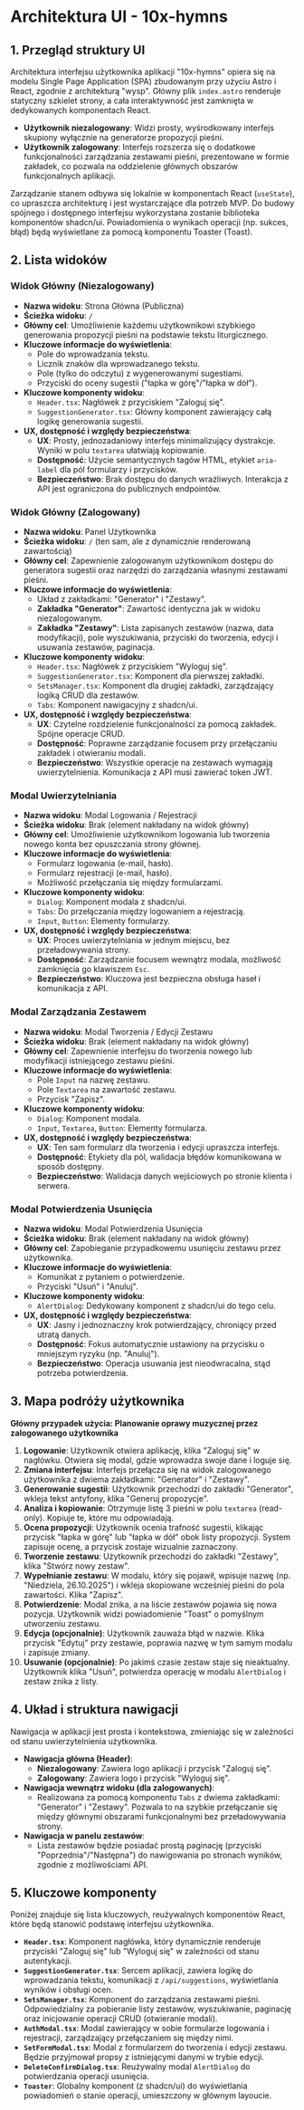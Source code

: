 # Architektura UI - 10x-hymns

## 1. Przegląd struktury UI

Architektura interfejsu użytkownika aplikacji "10x-hymns" opiera się na modelu Single Page Application (SPA) zbudowanym przy użyciu Astro i React, zgodnie z architekturą "wysp". Główny plik `index.astro` renderuje statyczny szkielet strony, a cała interaktywność jest zamknięta w dedykowanych komponentach React.

- **Użytkownik niezalogowany**: Widzi prosty, wyśrodkowany interfejs skupiony wyłącznie na generatorze propozycji pieśni.
- **Użytkownik zalogowany**: Interfejs rozszerza się o dodatkowe funkcjonalności zarządzania zestawami pieśni, prezentowane w formie zakładek, co pozwala na oddzielenie głównych obszarów funkcjonalnych aplikacji.

Zarządzanie stanem odbywa się lokalnie w komponentach React (`useState`), co upraszcza architekturę i jest wystarczające dla potrzeb MVP. Do budowy spójnego i dostępnego interfejsu wykorzystana zostanie biblioteka komponentów shadcn/ui. Powiadomienia o wynikach operacji (np. sukces, błąd) będą wyświetlane za pomocą komponentu Toaster (Toast).

## 2. Lista widoków

### Widok Główny (Niezalogowany)

- **Nazwa widoku**: Strona Główna (Publiczna)
- **Ścieżka widoku**: `/`
- **Główny cel**: Umożliwienie każdemu użytkownikowi szybkiego generowania propozycji pieśni na podstawie tekstu liturgicznego.
- **Kluczowe informacje do wyświetlenia**:
  - Pole do wprowadzania tekstu.
  - Licznik znaków dla wprowadzanego tekstu.
  - Pole (tylko do odczytu) z wygenerowanymi sugestiami.
  - Przyciski do oceny sugestii ("łapka w górę"/"łapka w dół").
- **Kluczowe komponenty widoku**:
  - `Header.tsx`: Nagłówek z przyciskiem "Zaloguj się".
  - `SuggestionGenerator.tsx`: Główny komponent zawierający całą logikę generowania sugestii.
- **UX, dostępność i względy bezpieczeństwa**:
  - **UX**: Prosty, jednozadaniowy interfejs minimalizujący dystrakcje. Wyniki w polu `textarea` ułatwiają kopiowanie.
  - **Dostępność**: Użycie semantycznych tagów HTML, etykiet `aria-label` dla pól formularzy i przycisków.
  - **Bezpieczeństwo**: Brak dostępu do danych wrażliwych. Interakcja z API jest ograniczona do publicznych endpointów.

### Widok Główny (Zalogowany)

- **Nazwa widoku**: Panel Użytkownika
- **Ścieżka widoku**: `/` (ten sam, ale z dynamicznie renderowaną zawartością)
- **Główny cel**: Zapewnienie zalogowanym użytkownikom dostępu do generatora sugestii oraz narzędzi do zarządzania własnymi zestawami pieśni.
- **Kluczowe informacje do wyświetlenia**:
  - Układ z zakładkami: "Generator" i "Zestawy".
  - **Zakładka "Generator"**: Zawartość identyczna jak w widoku niezalogowanym.
  - **Zakładka "Zestawy"**: Lista zapisanych zestawów (nazwa, data modyfikacji), pole wyszukiwania, przyciski do tworzenia, edycji i usuwania zestawów, paginacja.
- **Kluczowe komponenty widoku**:
  - `Header.tsx`: Nagłówek z przyciskiem "Wyloguj się".
  - `SuggestionGenerator.tsx`: Komponent dla pierwszej zakładki.
  - `SetsManager.tsx`: Komponent dla drugiej zakładki, zarządzający logiką CRUD dla zestawów.
  - `Tabs`: Komponent nawigacyjny z shadcn/ui.
- **UX, dostępność i względy bezpieczeństwa**:
  - **UX**: Czytelne rozdzielenie funkcjonalności za pomocą zakładek. Spójne operacje CRUD.
  - **Dostępność**: Poprawne zarządzanie focusem przy przełączaniu zakładek i otwieraniu modali.
  - **Bezpieczeństwo**: Wszystkie operacje na zestawach wymagają uwierzytelnienia. Komunikacja z API musi zawierać token JWT.

### Modal Uwierzytelniania

- **Nazwa widoku**: Modal Logowania / Rejestracji
- **Ścieżka widoku**: Brak (element nakładany na widok główny)
- **Główny cel**: Umożliwienie użytkownikom logowania lub tworzenia nowego konta bez opuszczania strony głównej.
- **Kluczowe informacje do wyświetlenia**:
  - Formularz logowania (e-mail, hasło).
  - Formularz rejestracji (e-mail, hasło).
  - Możliwość przełączania się między formularzami.
- **Kluczowe komponenty widoku**:
  - `Dialog`: Komponent modala z shadcn/ui.
  - `Tabs`: Do przełączania między logowaniem a rejestracją.
  - `Input`, `Button`: Elementy formularzy.
- **UX, dostępność i względy bezpieczeństwa**:
  - **UX**: Proces uwierzytelniania w jednym miejscu, bez przeładowywania strony.
  - **Dostępność**: Zarządzanie focusem wewnątrz modala, możliwość zamknięcia go klawiszem `Esc`.
  - **Bezpieczeństwo**: Kluczowa jest bezpieczna obsługa haseł i komunikacja z API.

### Modal Zarządzania Zestawem

- **Nazwa widoku**: Modal Tworzenia / Edycji Zestawu
- **Ścieżka widoku**: Brak (element nakładany na widok główny)
- **Główny cel**: Zapewnienie interfejsu do tworzenia nowego lub modyfikacji istniejącego zestawu pieśni.
- **Kluczowe informacje do wyświetlenia**:
  - Pole `Input` na nazwę zestawu.
  - Pole `Textarea` na zawartość zestawu.
  - Przycisk "Zapisz".
- **Kluczowe komponenty widoku**:
  - `Dialog`: Komponent modala.
  - `Input`, `Textarea`, `Button`: Elementy formularza.
- **UX, dostępność i względy bezpieczeństwa**:
  - **UX**: Ten sam formularz dla tworzenia i edycji upraszcza interfejs.
  - **Dostępność**: Etykiety dla pól, walidacja błędów komunikowana w sposób dostępny.
  - **Bezpieczeństwo**: Walidacja danych wejściowych po stronie klienta i serwera.

### Modal Potwierdzenia Usunięcia

- **Nazwa widoku**: Modal Potwierdzenia Usunięcia
- **Ścieżka widoku**: Brak (element nakładany na widok główny)
- **Główny cel**: Zapobieganie przypadkowemu usunięciu zestawu przez użytkownika.
- **Kluczowe informacje do wyświetlenia**:
  - Komunikat z pytaniem o potwierdzenie.
  - Przyciski "Usuń" i "Anuluj".
- **Kluczowe komponenty widoku**:
  - `AlertDialog`: Dedykowany komponent z shadcn/ui do tego celu.
- **UX, dostępność i względy bezpieczeństwa**:
  - **UX**: Jasny i jednoznaczny krok potwierdzający, chroniący przed utratą danych.
  - **Dostępność**: Fokus automatycznie ustawiony na przycisku o mniejszym ryzyku (np. "Anuluj").
  - **Bezpieczeństwo**: Operacja usuwania jest nieodwracalna, stąd potrzeba potwierdzenia.

## 3. Mapa podróży użytkownika

**Główny przypadek użycia: Planowanie oprawy muzycznej przez zalogowanego użytkownika**

1.  **Logowanie**: Użytkownik otwiera aplikację, klika "Zaloguj się" w nagłówku. Otwiera się modal, gdzie wprowadza swoje dane i loguje się.
2.  **Zmiana interfejsu**: Interfejs przełącza się na widok zalogowanego użytkownika z dwiema zakładkami: "Generator" i "Zestawy".
3.  **Generowanie sugestii**: Użytkownik przechodzi do zakładki "Generator", wkleja tekst antyfony, klika "Generuj propozycje".
4.  **Analiza i kopiowanie**: Otrzymuje listę 3 pieśni w polu `textarea` (read-only). Kopiuje te, które mu odpowiadają.
5.  **Ocena propozycji**: Użytkownik ocenia trafność sugestii, klikając przycisk "łapka w górę" lub "łapka w dół" obok listy propozycji. System zapisuje ocenę, a przycisk zostaje wizualnie zaznaczony.
6.  **Tworzenie zestawu**: Użytkownik przechodzi do zakładki "Zestawy", klika "Stwórz nowy zestaw".
7.  **Wypełnianie zestawu**: W modalu, który się pojawił, wpisuje nazwę (np. "Niedziela, 26.10.2025") i wkleja skopiowane wcześniej pieśni do pola zawartości. Klika "Zapisz".
8.  **Potwierdzenie**: Modal znika, a na liście zestawów pojawia się nowa pozycja. Użytkownik widzi powiadomienie "Toast" o pomyślnym utworzeniu zestawu.
9.  **Edycja (opcjonalnie)**: Użytkownik zauważa błąd w nazwie. Klika przycisk "Edytuj" przy zestawie, poprawia nazwę w tym samym modalu i zapisuje zmiany.
10. **Usuwanie (opcjonalnie)**: Po jakimś czasie zestaw staje się nieaktualny. Użytkownik klika "Usuń", potwierdza operację w modalu `AlertDialog` i zestaw znika z listy.

## 4. Układ i struktura nawigacji

Nawigacja w aplikacji jest prosta i kontekstowa, zmieniając się w zależności od stanu uwierzytelnienia użytkownika.

- **Nawigacja główna (Header)**:
  - **Niezalogowany**: Zawiera logo aplikacji i przycisk "Zaloguj się".
  - **Zalogowany**: Zawiera logo i przycisk "Wyloguj się".
- **Nawigacja wewnątrz widoku (dla zalogowanych)**:
  - Realizowana za pomocą komponentu `Tabs` z dwiema zakładkami: "Generator" i "Zestawy". Pozwala to na szybkie przełączanie się między głównymi obszarami funkcjonalnymi bez przeładowywania strony.
- **Nawigacja w panelu zestawów**:
  - Lista zestawów będzie posiadać prostą paginację (przyciski "Poprzednia"/"Następna") do nawigowania po stronach wyników, zgodnie z możliwościami API.

## 5. Kluczowe komponenty

Poniżej znajduje się lista kluczowych, reużywalnych komponentów React, które będą stanowić podstawę interfejsu użytkownika.

- **`Header.tsx`**: Komponent nagłówka, który dynamicznie renderuje przyciski "Zaloguj się" lub "Wyloguj się" w zależności od stanu autentykacji.
- **`SuggestionGenerator.tsx`**: Sercem aplikacji, zawiera logikę do wprowadzania tekstu, komunikacji z `/api/suggestions`, wyświetlania wyników i obsługi ocen.
- **`SetsManager.tsx`**: Komponent do zarządzania zestawami pieśni. Odpowiedzialny za pobieranie listy zestawów, wyszukiwanie, paginację oraz inicjowanie operacji CRUD (otwieranie modali).
- **`AuthModal.tsx`**: Modal zawierający w sobie formularze logowania i rejestracji, zarządzający przełączaniem się między nimi.
- **`SetFormModal.tsx`**: Modal z formularzem do tworzenia i edycji zestawu. Będzie przyjmował propsy z istniejącymi danymi w trybie edycji.
- **`DeleteConfirmDialog.tsx`**: Reużywalny modal `AlertDialog` do potwierdzania operacji usunięcia.
- **`Toaster`**: Globalny komponent (z shadcn/ui) do wyświetlania powiadomień o stanie operacji, umieszczony w głównym layoucie.
